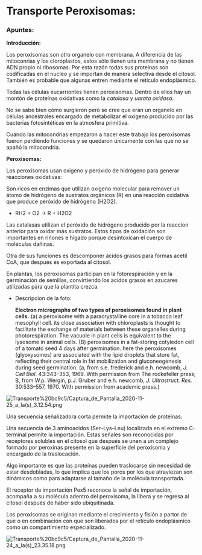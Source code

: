 # Transporte Peroxisomas:

### Apuntes:

**Introducción:**

Los peroxisomas son otro organelo con membrana. A diferencia de las mitoconrias y los cloroplastos, estos sólo tienen una membrana y no tienen ADN propio ni ribosomas. Por esta razón todas sus proteínas son codificadas en el nucleo y se importan de manera selectiva desde el citosol. También es probable que algunas entren mediante el retículo endoplásmico.

Todas las células eucarriontes tienen peroxisomas. Dentro de ellos hay un montón de proteínas oxidativas como la *catalasa* y *uarata oxidasa*.

No se sabe bien cómo surgieron pero se cree que eran un organelo en células ancestrales encargado de metabolizar el oxigeno producido por las bacterias fotosintéticas en la atmosfera primitiva. 

Cuando las mitocondrias empezaron a hacer este trabajo los peroxisomas fueron perdiendo funciones y se quedaron únicamente con las que no se apañó la mitocondria.

**Peroxisomas:**

Los peroxisomas usan oxigeno y peróxido de hidrógeno para generar reacciones oxidativas:

Son ricos en enzimas que utilizan oxígeno molecular para remover un átomo de hidrógeno de sustratos orgánicos (R) en una reacción oxidativa que produce peróxido de hidrógeno (H2O2).

- RH2 + O2 → R + H2O2

Las catalasas utilizan el peróxido de hidrógeno producido por la reaccion anterior para oxidar más sustratos. Estos tipos de oxidación son importantes en riñones e hígado porque desintoxican el cuerpo de moléculas dañinas.

Otra de sus funciones es descomponer ácidos grasos para formas acetil CoA, que después es exportada al citosol.

En plantas, los peroxisomas participan en la fotorespiración y en la germinación de semillas, convirtiendo los acidos grasos en azucares utilizadas para que la plantita crezca. 

- Descripcion de la foto:
    
    **Electron micrographs of two types of peroxisomes found in plant cells.** (a) a peroxisome with a
    paracrystalline core in a tobacco leaf mesophyll cell. its close association with chloroplasts is thought to facilitate the
    exchange of materials between these organelles during photorespiration. The vacuole in plant cells is equivalent to the
    lysosome in animal cells. (B) peroxisomes in a fat-storing cotyledon cell of a tomato seed 4 days after germination. here the
    peroxisomes (glyoxysomes) are associated with the lipid droplets that store fat, reflecting their central role in fat mobilization and
    gluconeogenesis during seed germination. (a, from s.e. frederick and e.h. newcomb, *J. Cell Biol.* 43:343–353, 1969. With
    permission from The rockefeller press; B, from W.p. Wergin, p.J. Gruber and e.h. newcomb, *J. Ultrastruct. Res.* 30:533–557,
    1970. With permission from academic press.)
    

![Transporte%20bc9c5/Captura_de_Pantalla_2020-11-25_a_la(s)_3.12.54.png](Transporte%20bc9c5/Captura_de_Pantalla_2020-11-25_a_la(s)_3.12.54.png)

Una secuencia señalizadora corta permite la importación de proteínas:

Una secuencia de 3 aminoacidos (Ser–Lys–Leu) localizada en el extremo C-terminal permite la importación. Estas señales son reconocidas por receptores solubles en el citosol que después se unen a un complejo formado por peroxinas presente en la superficie del peroxisoma y encargado de la traslocación. 

Algo importante es que las proteínas pueden traslocarse sin necesidad de estar desdobladas, lo que implica que los poros por los que atraviezan son dinámicos como para adaptarse al tamaño de la molécula transportada. 

El receptor de importación Pex5 reconoce la señal de importación, acompaña a su molécula adentro del peroxisoma, la libera y se regresa al citosol después de haber sido ubiquitinada. 

Los peroxisomas se originan mediante el crecimiento y fisión a partor de que o en combinación con que son liberados por el retículo endoplásmico como un compartimiento especializado. 

![Transporte%20bc9c5/Captura_de_Pantalla_2020-11-24_a_la(s)_23.35.18.png](Transporte%20bc9c5/Captura_de_Pantalla_2020-11-24_a_la(s)_23.35.18.png)